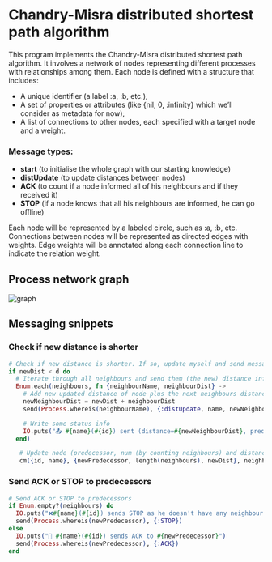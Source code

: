 # Chandry-Misra distributed shortest path algorithm #

This program implements the Chandry-Misra distributed shortest path algorithm. It involves a network of nodes representing different processes with relationships among them. Each node is defined with a structure that includes:

- A unique identifier (a label :a, :b, etc.),
- A set of properties or attributes (like {nil, 0, :infinity} which we’ll consider as metadata for now),
- A list of connections to other nodes, each specified with a target node and a weight.

### Message types:
- **start** (to initialise the whole graph with our starting knowledge)
- **distUpdate** (to update distances between nodes)
- **ACK** (to count if a node informed all of his neighbours and if they received it)
- **STOP** (if a node knows that all his neighbours are informed, he can go offline) 

Each node will be represented by a labeled circle, such as :a, :b, etc.
Connections between nodes will be represented as directed edges with weights.
Edge weights will be annotated along each connection line to indicate the relation weight.

## Process network graph
![graph](https://github.com/user-attachments/assets/ba76e2cd-7434-4ebb-8da4-81efb67d67e8)

## Messaging snippets

### Check if new distance is shorter

```elixir
# Check if new distance is shorter. If so, update myself and send messages to my neighbours
if newDist < d do
  # Iterate through all neighbours and send them (the new) distance information
  Enum.each(neighbours, fn {neighbourName, neighbourDist} ->
    # Add new updated distance of node plus the next neighbours distance together and pass it on
    newNeighbourDist = newDist + neighbourDist
    send(Process.whereis(neighbourName), {:distUpdate, name, newNeighbourDist})

    # Write some status info
    IO.puts("📤 #{name}(#{id}) sent (distance=#{newNeighbourDist}, predecessor=a) --> #{neighbourName}")
  end) 

   # Update node (predecessor, num (by counting neighbours) and distance) if we found a smaller distance
   cm({id, name}, {newPredecessor, length(neighbours), newDist}, neighbours)
```

### Send ACK or STOP to predecessors
```elixir
# Send ACK or STOP to predecessors
if Enum.empty?(neighbours) do
  IO.puts("❌#{name}(#{id}) sends STOP as he doesn't have any neighbours.")
  send(Process.whereis(newPredecessor), {:STOP})
else
  IO.puts("💌 #{name}(#{id}) sends ACK to #{newPredecessor}")
  send(Process.whereis(newPredecessor), {:ACK})
end
```
